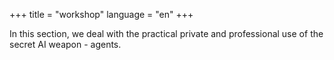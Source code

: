 +++
title = "workshop"
language = "en"
+++

In this section, we deal with the practical private and professional use of the secret AI weapon - agents.
